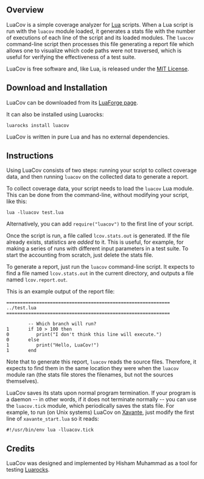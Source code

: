 ## Overview

LuaCov is a simple coverage analyzer for [Lua](http://www.lua.org)
scripts. When a Lua script is run with the `luacov` module loaded, it
generates a stats file with the number of executions of each line of the
script and its loaded modules. The `luacov` command-line script then
processes this file generating a report file which allows one to visualize
which code paths were not traversed, which is useful for verifying the
effectiveness of a test suite.

LuaCov is free software and, like Lua, is released under the
[MIT License](http://www.lua.org/license.html).

## Download and Installation

LuaCov can be downloaded from its
[LuaForge page](http://luaforge.net/projects/luacov/files).

It can also be installed using Luarocks:

    luarocks install luacov

LuaCov is written in pure Lua and has no external dependencies.

## Instructions

Using LuaCov consists of two steps: running your script to collect
coverage data, and then running `luacov` on the collected data to
generate a report.

To collect coverage data, your script needs to load the `luacov`
Lua module. This can be done from the command-line, without modifying
your script, like this:

    lua -lluacov test.lua

Alternatively, you can add `require("luacov")` to the first line
of your script.

Once the script is run, a file called `lcov.stats.out` is generated.
If the file already exists, statistics are _added_ to it. This is useful,
for example, for making a series of runs with different input parameters in
a test suite. To start the accounting from scratch, just delete the stats file.

To generate a report, just run the `luacov` command-line script.
It expects to find a file named `lcov.stats.out` in the current
directory, and outputs a file named `lcov.report.out`.

This is an example output of the report file:

    ============================================================
    ../test.lua
    ============================================================

            -- Which branch will run?
    1       if 10 > 100 then
    0          print("I don't think this line will execute.")
    0       else
    1          print("Hello, LuaCov!")
    1       end

Note that to generate this report, `luacov` reads the source files.
Therefore, it expects to find them in the same location they were when
the `luacov` module ran (the stats file stores the filenames, but
not the sources themselves).

LuaCov saves its stats upon normal program termination. If your program
is a daemon -- in other words, if it does not terminate normally -- you
can use the `luacov.tick` module, which periodically saves the
stats file. For example, to run (on Unix systems) LuaCov on
[Xavante](http://www.keplerproject.org/xavante),
just modify the first line of `xavante_start.lua` so it reads:

    #!/usr/bin/env lua -lluacov.tick

## Credits

LuaCov was designed and implemented by Hisham Muhammad as a tool for
testing [Luarocks](http://luarocks.luaforge.net).
